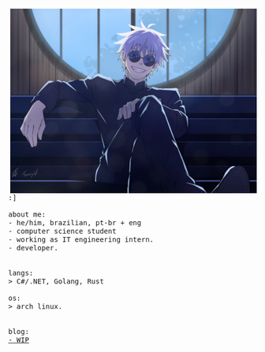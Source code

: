 <p float="right">
 <img src="/imgs/gojo.png" width="500" align="right">
  <p float="right">
    <samp>
      :] 
      <br>
      <br>
      about me:<br>
             - he/him, brazilian, pt-br + eng <br>
             - computer science student<br>
             - working as IT engineering intern.<br>
             - developer.<br>
      <br>
      <br>
      langs:<br>
          > C#/.NET, Golang, Rust
      <br>
      <br>
      os:<br>
        > arch linux.
      <br>
     <br>
     <br>
      blog:<br>
         <a href=""> - WIP</a>
      <b>
    </samp>
  </p>
</p>
